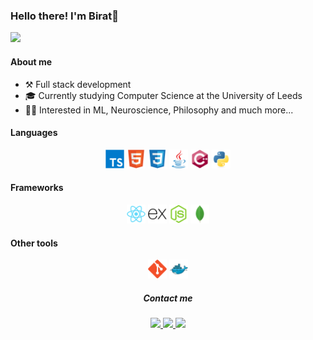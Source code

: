 ### Hello there! I'm Birat👋
<img src="https://img.shields.io/badge/Learning-Always-green">

#### About me

- ⚒️ Full stack development
- 🎓 Currently studying Computer Science at the University of Leeds
- 🧑‍💻 Interested in ML, Neuroscience, Philosophy and much  more...

#### Languages

<div align=center>
    <div>
        <a style="cursor:pointer">
        <img width="30" src="icons/typescript-original.svg"/>
        </a>
        <a style="cursor:pointer">
        <img width="30" src="icons/html5-original.svg"/>
        </a>
        <a style="cursor:pointer">
        <img width="30" src="icons/css3-original.svg"/>
        </a>
        <a style="cursor:pointer">
        <img width="30" src="icons/java-original.svg"/>
        </a>
        <a style="cursor:pointer">
        <img width="30" src="icons/cplusplus-original.svg"/>
        </a>
        <a style="cursor:pointer">
        <img width="30" src="icons/python-original.svg"/>
        </a>
    </div>
</div>

#### Frameworks

<div align=center>
    <a style="cursor:pointer">
        <img width="30" src="icons/react-original.svg"/>
    </a>
    <a style="cursor:pointer">
        <img width="30" src="icons/express-original.svg"/>
    </a>
    <a style="cursor:pointer">
        <img width="30" src="icons/nodejs-original.svg"/>
    </a>
    <a style="cursor:pointer">
        <img width="30" src="icons/mongodb-original.svg"/>
    </a>
</div>

#### Other tools
<div align=center>
    <a style="cursor:pointer">
        <img width="30" src="icons/git-original.svg"/>
    </a>
    <a style="cursor:pointer">
        <img width="30" src="icons/docker-original.svg"/>
    </a>
</div>

<div align=center>
    <h5>
    Contact me
    </h5>
    <a href="https://twitter.com/biratkk">
        <img src="https://img.shields.io/badge/Twitter-1DA1F2?style=for-the-badge&logo=twitter&logoColor=white">
    </a>
    <a href="https://discord.com/users/417845489954717707">
        <img src="https://img.shields.io/badge/Discord-7289DA?style=for-the-badge&logo=discord&logoColor=white">
    </a>
    <a href="https://linkedin.com/in/birat-koirala">
        <img src="https://img.shields.io/badge/LinkedIn-0077B5?style=for-the-badge&logo=linkedin&logoColor=white">
    </a>
</div>
